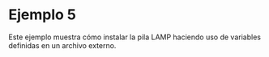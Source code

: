 # Ejemplo 5

Este ejemplo muestra cómo instalar la pila LAMP haciendo uso de variables definidas en un archivo externo.